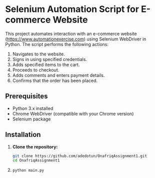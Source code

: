# Selenium Automation Script for E-commerce Website

This project automates interaction with an e-commerce website (https://www.automationexercise.com) using Selenium WebDriver in Python. The script performs the following actions:

1. Navigates to the website.
2. Signs in using specified credentials.
3. Adds specified items to the cart.
4. Proceeds to checkout.
5. Adds comments and enters payment details.
6. Confirms that the order has been placed.

## Prerequisites

- Python 3.x installed
- Chrome WebDriver (compatible with your Chrome version)
- Selenium package

## Installation

1. **Clone the repository:**
   ```sh
   git clone https://github.com/adedotun/OnafriqAssignment1.git
   cd OnafriqAssignment1
2. ```sh
   python main.py

